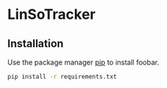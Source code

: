 # LinSoTracker

## Installation

Use the package manager [pip](https://pip.pypa.io/en/stable/) to install foobar.

```bash
pip install -r requirements.txt
```